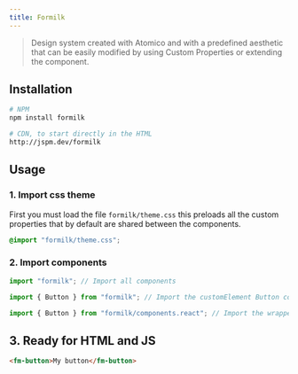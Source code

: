 ```yaml
---
title: Formilk
---
```


> Design system created with Atomico and with a predefined aesthetic that can be easily modified by using Custom Properties or extending the component.

## Installation

```bash
# NPM
npm install formilk

# CDN, to start directly in the HTML
http://jspm.dev/formilk
```

## Usage

### 1. Import css theme

First you must load the file `formilk/theme.css` this preloads all the custom properties that by default are shared between the components.

```css
@import "formilk/theme.css";
```

### 2. Import components

```js
import "formilk"; // Import all components

import { Button } from "formilk"; // Import the customElement Button constructor to be extended

import { Button } from "formilk/components.react"; // Import the wrapper for react
```

## 3. Ready for HTML and JS

```html preview
<fm-button>My button</fm-button>
```
